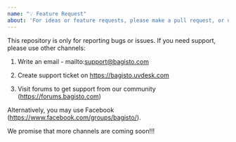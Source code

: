 ```yaml
---
name: "💡 Feature Request"
about: 'For ideas or feature requests, please make a pull request, or open an issue'
---
```


This repository is only for reporting bugs or issues. If you need support, please use
other channels:

1. Write an email - mailto:support@bagisto.com

2. Create support ticket on https://bagisto.uvdesk.com

3. Visit forums to get support from our community (https://forums.bagisto.com)

Alternatively, you may use Facebook (https://www.facebook.com/groups/bagisto/).

We promise that more channels are coming soon!!!